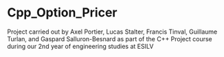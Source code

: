 # Cpp_Option_Pricer

Project carried out by Axel Portier, Lucas Stalter, Francis Tinval, Guillaume Turlan, and Gaspard Salluron-Besnard as part of the C++ Project course during our 2nd year of engineering studies at ESILV
